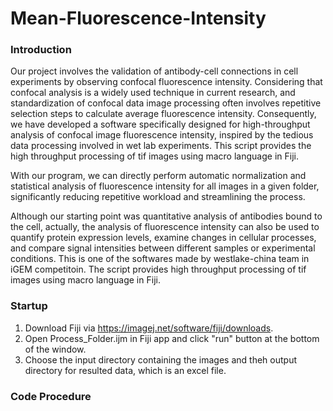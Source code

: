# Mean-Fluorescence-Intensity
### Introduction
Our project involves the validation of antibody-cell connections in cell experiments by observing confocal fluorescence intensity.  Considering that confocal analysis is a widely used technique in current research, and standardization of confocal data image processing often involves repetitive selection steps to calculate average fluorescence intensity.  Consequently, we have developed a software specifically designed for high-throughput analysis of confocal image fluorescence intensity, inspired by the tedious data processing involved in wet lab experiments. This script provides the high throughput processing of tif images using macro language in Fiji.

With our program, we can directly perform automatic normalization and statistical analysis of fluorescence intensity for all images in a given folder, significantly reducing repetitive workload and streamlining the process.

Although our starting point was quantitative analysis of antibodies bound to the cell, actually, the analysis of fluorescence intensity can also be used to quantify protein expression levels, examine changes in cellular processes, and compare signal intensities between different samples or experimental conditions.
This is one of the softwares made by westlake-china team in iGEM competitoin. The script provides high throughput processing of tif images using macro language in Fiji.

### Startup
1. Download Fiji via https://imagej.net/software/fiji/downloads.
2. Open Process_Folder.ijm in Fiji app and click "run" button at the bottom of the window.
3. Choose the input directory containing the images and theh output directory for resulted data, which is an excel file.

### Code Procedure
